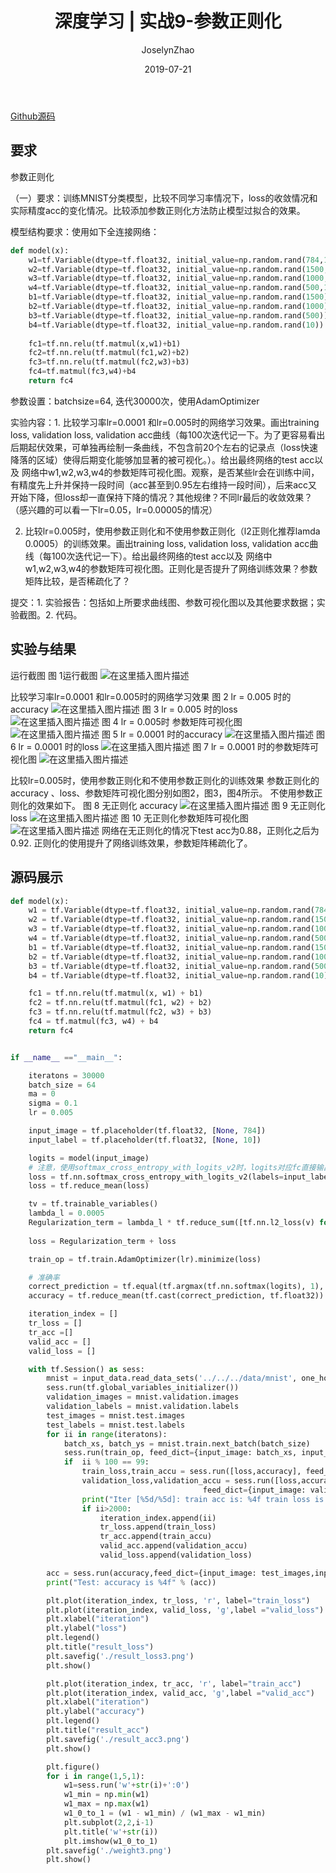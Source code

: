 ﻿---
layout:     post
title:      深度学习 | 实战9-参数正则化
subtitle:
date:       2019-07-21
author:     JoselynZhao
header-img: img/post-bg-os-metro.jpg
catalog: true
tags:
    - Deep Learning
    - Python
    - TensorFlow


---

[Github源码](https://github.com/joselynzhao/DeepLearning.Advanceing/tree/master/DL_9/work)

## 要求
参数正则化


（一）要求：训练MNIST分类模型，比较不同学习率情况下，loss的收敛情况和实际精度acc的变化情况。比较添加参数正则化方法防止模型过拟合的效果。

模型结构要求：使用如下全连接网络：

```py
def model(x):
    w1=tf.Variable(dtype=tf.float32, initial_value=np.random.rand(784,1500))
    w2=tf.Variable(dtype=tf.float32, initial_value=np.random.rand(1500,1000))
    w3=tf.Variable(dtype=tf.float32, initial_value=np.random.rand(1000,500),name='w3')
    w4=tf.Variable(dtype=tf.float32, initial_value=np.random.rand(500,10),name='w4')
    b1=tf.Variable(dtype=tf.float32, initial_value=np.random.rand(1500))
    b2=tf.Variable(dtype=tf.float32, initial_value=np.random.rand(1000))
    b3=tf.Variable(dtype=tf.float32, initial_value=np.random.rand(500))
    b4=tf.Variable(dtype=tf.float32, initial_value=np.random.rand(10))
 
    fc1=tf.nn.relu(tf.matmul(x,w1)+b1)
    fc2=tf.nn.relu(tf.matmul(fc1,w2)+b2)
    fc3=tf.nn.relu(tf.matmul(fc2,w3)+b3)
    fc4=tf.matmul(fc3,w4)+b4
    return fc4
```

参数设置：batchsize=64, 迭代30000次，使用AdamOptimizer

实验内容：1. 比较学习率lr=0.0001 和lr=0.005时的网络学习效果。画出training loss, validation loss,  validation acc曲线（每100次迭代记一下。为了更容易看出后期起伏效果，可单独再绘制一条曲线，不包含前20个左右的记录点（loss快速降落的区域）使得后期变化能够加显著的被可视化。）。给出最终网络的test acc以及 网络中w1,w2,w3,w4的参数矩阵可视化图。观察，是否某些lr会在训练中间，有精度先上升并保持一段时间（acc甚至到0.95左右维持一段时间），后来acc又开始下降，但loss却一直保持下降的情况？其他规律？不同lr最后的收敛效果？（感兴趣的可以看一下lr=0.05，lr=0.00005的情况）

2. 比较lr=0.005时，使用参数正则化和不使用参数正则化（l2正则化推荐lamda 0.0005）的训练效果。画出training loss, validation loss,  validation acc曲线（每100次迭代记一下）。给出最终网络的test acc以及 网络中w1,w2,w3,w4的参数矩阵可视化图。正则化是否提升了网络训练效果？参数矩阵比较，是否稀疏化了？



提交：1. 实验报告：包括如上所要求曲线图、参数可视化图以及其他要求数据；实验截图。2. 代码。


## 实验与结果
运行截图
图 1运行截图
![在这里插入图片描述](https://img-blog.csdnimg.cn/20190717202424869.png?x-oss-process=image/watermark,type_ZmFuZ3poZW5naGVpdGk,shadow_10,text_aHR0cHM6Ly9ibG9nLmNzZG4ubmV0L05HVWV2ZXIxNQ==,size_16,color_FFFFFF,t_70)

比较学习率lr=0.0001 和lr=0.005时的网络学习效果
图 2 lr = 0.005 时的accuracy
![在这里插入图片描述](https://img-blog.csdnimg.cn/20190717202429128.png?x-oss-process=image/watermark,type_ZmFuZ3poZW5naGVpdGk,shadow_10,text_aHR0cHM6Ly9ibG9nLmNzZG4ubmV0L05HVWV2ZXIxNQ==,size_16,color_FFFFFF,t_70)
图 3 lr = 0.005 时的loss
![在这里插入图片描述](https://img-blog.csdnimg.cn/20190717202434497.png?x-oss-process=image/watermark,type_ZmFuZ3poZW5naGVpdGk,shadow_10,text_aHR0cHM6Ly9ibG9nLmNzZG4ubmV0L05HVWV2ZXIxNQ==,size_16,color_FFFFFF,t_70)
图 4 lr = 0.005时 参数矩阵可视化图
![在这里插入图片描述](https://img-blog.csdnimg.cn/2019071720243947.png?x-oss-process=image/watermark,type_ZmFuZ3poZW5naGVpdGk,shadow_10,text_aHR0cHM6Ly9ibG9nLmNzZG4ubmV0L05HVWV2ZXIxNQ==,size_16,color_FFFFFF,t_70)
图 5 lr = 0.0001 时的accuracy
![在这里插入图片描述](https://img-blog.csdnimg.cn/20190717202443482.png?x-oss-process=image/watermark,type_ZmFuZ3poZW5naGVpdGk,shadow_10,text_aHR0cHM6Ly9ibG9nLmNzZG4ubmV0L05HVWV2ZXIxNQ==,size_16,color_FFFFFF,t_70)
图 6 lr = 0.0001 时的loss
![在这里插入图片描述](https://img-blog.csdnimg.cn/20190717202449183.png?x-oss-process=image/watermark,type_ZmFuZ3poZW5naGVpdGk,shadow_10,text_aHR0cHM6Ly9ibG9nLmNzZG4ubmV0L05HVWV2ZXIxNQ==,size_16,color_FFFFFF,t_70)
图 7 lr = 0.0001 时的参数矩阵可视化图
![在这里插入图片描述](https://img-blog.csdnimg.cn/20190717202457211.png?x-oss-process=image/watermark,type_ZmFuZ3poZW5naGVpdGk,shadow_10,text_aHR0cHM6Ly9ibG9nLmNzZG4ubmV0L05HVWV2ZXIxNQ==,size_16,color_FFFFFF,t_70)

比较lr=0.005时，使用参数正则化和不使用参数正则化的训练效果
参数正则化的accuracy 、loss、参数矩阵可视化图分别如图2，图3，图4所示。
不使用参数正则化的效果如下。
图 8 无正则化 accuracy
![在这里插入图片描述](https://img-blog.csdnimg.cn/20190717202504207.png?x-oss-process=image/watermark,type_ZmFuZ3poZW5naGVpdGk,shadow_10,text_aHR0cHM6Ly9ibG9nLmNzZG4ubmV0L05HVWV2ZXIxNQ==,size_16,color_FFFFFF,t_70)
图 9 无正则化 loss
![在这里插入图片描述](https://img-blog.csdnimg.cn/20190717202509734.png?x-oss-process=image/watermark,type_ZmFuZ3poZW5naGVpdGk,shadow_10,text_aHR0cHM6Ly9ibG9nLmNzZG4ubmV0L05HVWV2ZXIxNQ==,size_16,color_FFFFFF,t_70)
图 10 无正则化参数矩阵可视化图
![在这里插入图片描述](https://img-blog.csdnimg.cn/20190717202516279.png?x-oss-process=image/watermark,type_ZmFuZ3poZW5naGVpdGk,shadow_10,text_aHR0cHM6Ly9ibG9nLmNzZG4ubmV0L05HVWV2ZXIxNQ==,size_16,color_FFFFFF,t_70)
网络在无正则化的情况下test acc为0.88，正则化之后为0.92.
正则化的使用提升了网络训练效果，参数矩阵稀疏化了。


## 源码展示

```py
def model(x):
    w1 = tf.Variable(dtype=tf.float32, initial_value=np.random.rand(784, 1500),name='w1')
    w2 = tf.Variable(dtype=tf.float32, initial_value=np.random.rand(1500, 1000),name ='w2')
    w3 = tf.Variable(dtype=tf.float32, initial_value=np.random.rand(1000, 500), name='w3')
    w4 = tf.Variable(dtype=tf.float32, initial_value=np.random.rand(500, 10), name='w4')
    b1 = tf.Variable(dtype=tf.float32, initial_value=np.random.rand(1500))
    b2 = tf.Variable(dtype=tf.float32, initial_value=np.random.rand(1000))
    b3 = tf.Variable(dtype=tf.float32, initial_value=np.random.rand(500))
    b4 = tf.Variable(dtype=tf.float32, initial_value=np.random.rand(10))

    fc1 = tf.nn.relu(tf.matmul(x, w1) + b1)
    fc2 = tf.nn.relu(tf.matmul(fc1, w2) + b2)
    fc3 = tf.nn.relu(tf.matmul(fc2, w3) + b3)
    fc4 = tf.matmul(fc3, w4) + b4
    return fc4


if __name__ =="__main__":

    iteratons = 30000
    batch_size = 64
    ma = 0
    sigma = 0.1
    lr = 0.005

    input_image = tf.placeholder(tf.float32, [None, 784])
    input_label = tf.placeholder(tf.float32, [None, 10])

    logits = model(input_image)
    # 注意，使用softmax_cross_entropy_with_logits_v2时，logits对应fc直接输出，不要再加softmax
    loss = tf.nn.softmax_cross_entropy_with_logits_v2(labels=input_label, logits=logits)
    loss = tf.reduce_mean(loss)

    tv = tf.trainable_variables()
    lambda_l = 0.0005
    Regularization_term = lambda_l * tf.reduce_sum([tf.nn.l2_loss(v) for v in tv])
    
    loss = Regularization_term + loss

    train_op = tf.train.AdamOptimizer(lr).minimize(loss)

    # 准确率
    correct_prediction = tf.equal(tf.argmax(tf.nn.softmax(logits), 1), tf.argmax(input_label, 1))
    accuracy = tf.reduce_mean(tf.cast(correct_prediction, tf.float32))

    iteration_index = []
    tr_loss = []
    tr_acc =[]
    valid_acc = []
    valid_loss = []

    with tf.Session() as sess:
        mnist = input_data.read_data_sets('../../../data/mnist', one_hot=True)
        sess.run(tf.global_variables_initializer())
        validation_images = mnist.validation.images
        validation_labels = mnist.validation.labels
        test_images = mnist.test.images
        test_labels = mnist.test.labels
        for ii in range(iteratons):
            batch_xs, batch_ys = mnist.train.next_batch(batch_size)
            sess.run(train_op, feed_dict={input_image: batch_xs, input_label: batch_ys})
            if  ii % 100 == 99:
                train_loss,train_accu = sess.run([loss,accuracy], feed_dict={input_image: batch_xs, input_label: batch_ys})
                validation_loss,validation_accu = sess.run([loss,accuracy],
                                           feed_dict={input_image: validation_images, input_label: validation_labels})
                print("Iter [%5d/%5d]: train acc is: %4f train loss is: %4f valid acc is :%4f valid loss is: %4f" % (ii, iteratons, train_accu, train_loss, validation_accu,validation_loss))
                if ii>2000:
                    iteration_index.append(ii)
                    tr_loss.append(train_loss)
                    tr_acc.append(train_accu)
                    valid_acc.append(validation_accu)
                    valid_loss.append(validation_loss)

        acc = sess.run(accuracy,feed_dict={input_image: test_images,input_label: test_labels})
        print("Test: accuracy is %4f" % (acc))

        plt.plot(iteration_index, tr_loss, 'r', label="train_loss")
        plt.plot(iteration_index, valid_loss, 'g',label ="valid_loss")
        plt.xlabel("iteration")
        plt.ylabel("loss")
        plt.legend()
        plt.title("result_loss")
        plt.savefig('./result_loss3.png')
        plt.show()

        plt.plot(iteration_index, tr_acc, 'r', label="train_acc")
        plt.plot(iteration_index, valid_acc, 'g',label ="valid_acc")
        plt.xlabel("iteration")
        plt.ylabel("accuracy")
        plt.legend()
        plt.title("result_acc")
        plt.savefig('./result_acc3.png')
        plt.show()

        plt.figure()
        for i in range(1,5,1):
            w1=sess.run('w'+str(i)+':0')
            w1_min = np.min(w1)
            w1_max = np.max(w1)
            w1_0_to_1 = (w1 - w1_min) / (w1_max - w1_min)
            plt.subplot(2,2,i-1)
            plt.title('w'+str(i))
            plt.imshow(w1_0_to_1)
        plt.savefig('./weight3.png')
        plt.show()
```

